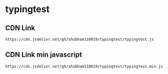 # typingtest

## CDN Link
```
https://cdn.jsdelivr.net/gh/shubham110019/typingtest/typingtest.js
```

## CDN Link min javascript
```
https://cdn.jsdelivr.net/gh/shubham110019/typingtest/typingtest.min.js
```
